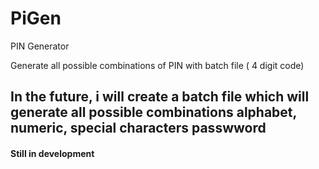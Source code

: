 # PiGen

PIN Generator

Generate all possible combinations of PIN with batch file ( 4 digit code)

## In the future, i will create a batch file which will generate all possible combinations alphabet, numeric, special characters passwword

#### Still in development
